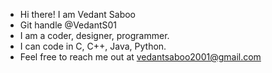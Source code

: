 - Hi there! I am Vedant Saboo
- Git handle @VedantS01
- I am a coder, designer, programmer.
- I can code in C, C++, Java, Python.
- Feel free to reach me out at vedantsaboo2001@gmail.com

<!---
VedantS01/VedantS01 is a ✨ special ✨ repository because its `README.md` (this file) appears on your GitHub profile.
You can click the Preview link to take a look at your changes.
--->
